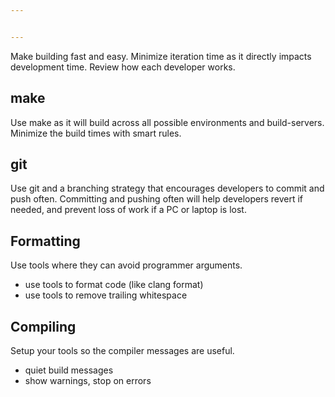 ```yaml
---


---
```


<p>Make building fast and easy. Minimize iteration time as it directly impacts development time. Review how each developer works.</p>
<h2 id="make">make</h2>
<p>Use make as it will build across all possible environments and build-servers. Minimize the build times with smart rules.</p>
<h2 id="git">git</h2>
<p>Use git and a branching strategy that encourages developers to commit and push often. Committing and pushing often will help developers revert if needed, and prevent loss of work if a PC or laptop is lost.</p>
<h2 id="formatting">Formatting</h2>
<p>Use tools where they can avoid programmer arguments.</p>
<ul>
<li>use tools to format code (like clang format)</li>
<li>use tools to remove trailing whitespace</li>
</ul>
<h2 id="compiling">Compiling</h2>
<p>Setup your tools so the compiler messages are useful.</p>
<ul>
<li>quiet build messages</li>
<li>show warnings, stop on errors</li>
</ul>

